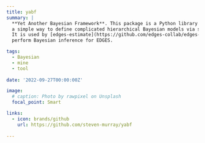 ```yaml
---
title: yabf
summary: |
  **Yet Another Bayesian Framework**. This package is a Python library that implements 
  a simple way to define complicated hierarchical Bayesian models via static YAML files.
  It is used by [edges-estimate](https://github.com/edges-collab/edges-estimate) to 
  perform Bayesian inference for EDGES.

tags:
  - Bayesian
  - mine
  - tool
   
date: '2022-09-27T00:00:00Z'

image:
  # caption: Photo by rawpixel on Unsplash
  focal_point: Smart

links:
  - icon: brands/github
    url: https://github.com/steven-murray/yabf
  
---
```



